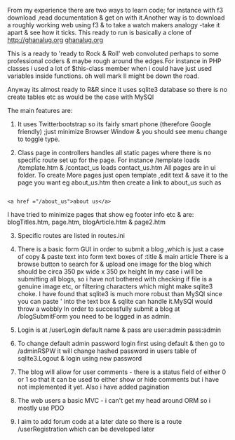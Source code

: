 
From my experience there are two ways to learn code; for instance with f3 download ,read 
documentation & get on with it.Another way is to download a roughly working web using 
f3 & to take a watch makers analogy -take it apart & see how it ticks.
This ready to run is basically a clone of http://ghanalug.org [ghanalug.org](http://ghanalug.org)


This is a ready to 'ready to Rock & Roll' web convoluted perhaps to some professional 
coders & maybe rough around the edges.For instance in PHP classes i used a lot of $this-class member
when i could have just used variables inside functions. oh well mark II might be down the road.

Anyway its almost ready to R&R since it uses sqlite3 database so there is no create tables etc as would be the case with MySQl

The main features are:

1) It uses Twitterbootstrap so its fairly smart phone (therefore Google friendly) ;just minimize Browser Window & you should see menu change to toggle type.

2) Class page in controllers handles all static pages where there is no specific route set up for the page.
For instance /template loads /template.htm  & /contact_us loads contact_us.htm 
All pages are in ui folder. To create More pages just open template ,edit text & save it to the page you want eg about_us.htm then create a link to
about_us such as 

```
  
<a href ="/about_us">about us</a>
```

I have tried to minimize pages that show eg footer info etc & are: 
blogTitles.htm, page.htm, blogArticle.htm & page2.htm


3) Specific routes are listed in routes.ini 

4) There is a basic form GUI in order to submit a blog ,which is just a case of copy & paste text into form text boxes of :title & main article
There is a browse button to search for & upload one image for the blog which should be circa 350 px wide x 350 px height
 In my case i will be submitting all blogs, so i have not bothered with checking if file is a genuine image etc, or filtering characters which might make sqlite3 choke.
 I have found that sqlite3 is much more robust than MySQl since you can paste ' into the text box & sqlite can handle it.MySQl would throw a wobbly 
 In order to successfully submit a blog at  /blogSubmitForm you need to be logged in as admin.

 5) Login is at /userLogin default name & pass are user:admin pass:admin

 6) To change default admin password login first using default & then go to /adminRSPW
 it will change hashed password  in users table of sqlite3.Logout & login using new password
 
 7) The blog will allow for user comments - there is a status field  of either 0 or 1 so that it can be used 
 to either show or hide comments but i have not implemented it yet. Also i have added pagination
 
 8) The web users a basic MVC - i can't get my head around ORM so i mostly use PDO

9) I aim to add forum code at a later date  so there is a route /userRegistration which can be developed later



